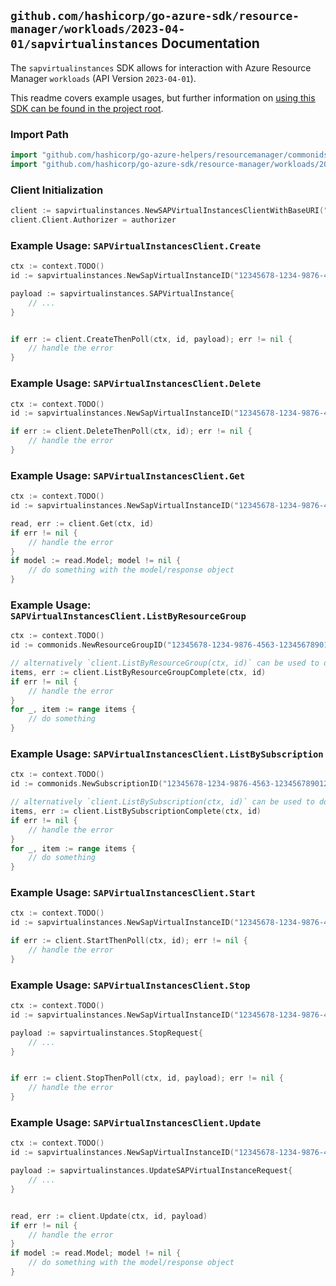 
## `github.com/hashicorp/go-azure-sdk/resource-manager/workloads/2023-04-01/sapvirtualinstances` Documentation

The `sapvirtualinstances` SDK allows for interaction with Azure Resource Manager `workloads` (API Version `2023-04-01`).

This readme covers example usages, but further information on [using this SDK can be found in the project root](https://github.com/hashicorp/go-azure-sdk/tree/main/docs).

### Import Path

```go
import "github.com/hashicorp/go-azure-helpers/resourcemanager/commonids"
import "github.com/hashicorp/go-azure-sdk/resource-manager/workloads/2023-04-01/sapvirtualinstances"
```


### Client Initialization

```go
client := sapvirtualinstances.NewSAPVirtualInstancesClientWithBaseURI("https://management.azure.com")
client.Client.Authorizer = authorizer
```


### Example Usage: `SAPVirtualInstancesClient.Create`

```go
ctx := context.TODO()
id := sapvirtualinstances.NewSapVirtualInstanceID("12345678-1234-9876-4563-123456789012", "example-resource-group", "sapVirtualInstanceValue")

payload := sapvirtualinstances.SAPVirtualInstance{
	// ...
}


if err := client.CreateThenPoll(ctx, id, payload); err != nil {
	// handle the error
}
```


### Example Usage: `SAPVirtualInstancesClient.Delete`

```go
ctx := context.TODO()
id := sapvirtualinstances.NewSapVirtualInstanceID("12345678-1234-9876-4563-123456789012", "example-resource-group", "sapVirtualInstanceValue")

if err := client.DeleteThenPoll(ctx, id); err != nil {
	// handle the error
}
```


### Example Usage: `SAPVirtualInstancesClient.Get`

```go
ctx := context.TODO()
id := sapvirtualinstances.NewSapVirtualInstanceID("12345678-1234-9876-4563-123456789012", "example-resource-group", "sapVirtualInstanceValue")

read, err := client.Get(ctx, id)
if err != nil {
	// handle the error
}
if model := read.Model; model != nil {
	// do something with the model/response object
}
```


### Example Usage: `SAPVirtualInstancesClient.ListByResourceGroup`

```go
ctx := context.TODO()
id := commonids.NewResourceGroupID("12345678-1234-9876-4563-123456789012", "example-resource-group")

// alternatively `client.ListByResourceGroup(ctx, id)` can be used to do batched pagination
items, err := client.ListByResourceGroupComplete(ctx, id)
if err != nil {
	// handle the error
}
for _, item := range items {
	// do something
}
```


### Example Usage: `SAPVirtualInstancesClient.ListBySubscription`

```go
ctx := context.TODO()
id := commonids.NewSubscriptionID("12345678-1234-9876-4563-123456789012")

// alternatively `client.ListBySubscription(ctx, id)` can be used to do batched pagination
items, err := client.ListBySubscriptionComplete(ctx, id)
if err != nil {
	// handle the error
}
for _, item := range items {
	// do something
}
```


### Example Usage: `SAPVirtualInstancesClient.Start`

```go
ctx := context.TODO()
id := sapvirtualinstances.NewSapVirtualInstanceID("12345678-1234-9876-4563-123456789012", "example-resource-group", "sapVirtualInstanceValue")

if err := client.StartThenPoll(ctx, id); err != nil {
	// handle the error
}
```


### Example Usage: `SAPVirtualInstancesClient.Stop`

```go
ctx := context.TODO()
id := sapvirtualinstances.NewSapVirtualInstanceID("12345678-1234-9876-4563-123456789012", "example-resource-group", "sapVirtualInstanceValue")

payload := sapvirtualinstances.StopRequest{
	// ...
}


if err := client.StopThenPoll(ctx, id, payload); err != nil {
	// handle the error
}
```


### Example Usage: `SAPVirtualInstancesClient.Update`

```go
ctx := context.TODO()
id := sapvirtualinstances.NewSapVirtualInstanceID("12345678-1234-9876-4563-123456789012", "example-resource-group", "sapVirtualInstanceValue")

payload := sapvirtualinstances.UpdateSAPVirtualInstanceRequest{
	// ...
}


read, err := client.Update(ctx, id, payload)
if err != nil {
	// handle the error
}
if model := read.Model; model != nil {
	// do something with the model/response object
}
```
